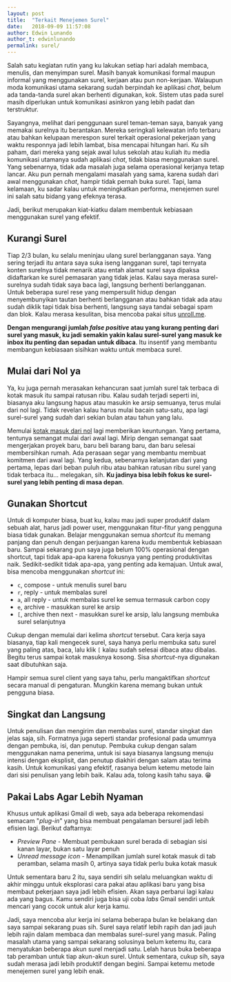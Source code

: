 ```yaml
---
layout: post
title:  "Terkait Menejemen Surel"
date:   2018-09-09 11:57:08
author: Edwin Lunando
author_t: edwinlunando
permalink: surel/
---
```


Salah satu kegiatan rutin yang ku lakukan setiap hari adalah membaca, menulis, dan menyimpan surel. Masih banyak komunikasi formal maupun informal yang menggunakan surel, kerjaan atau pun non-kerjaan. Walaupun moda komunikasi utama sekarang sudah berpindah ke aplikasi *chat*, belum ada tanda-tanda surel akan berhenti digunakan, kok. Sistem utas pada surel masih diperlukan untuk komunikasi asinkron yang lebih padat dan terstruktur.

Sayangnya, melihat dari penggunaan surel teman-teman saya, banyak yang memakai surelnya itu berantakan. Mereka seringkali kelewatan info terbaru atau bahkan kelupaan merespon surel terkait operasional pekerjaan yang waktu responnya jadi lebih lambat, bisa mencapai hitungan hari. Ku sih paham, dari mereka yang sejak awal lulus sekolah atau kuliah itu media komunikasi utamanya sudah aplikasi *chat*, tidak biasa menggunakan surel. Yang sebenarnya, tidak ada masalah juga selama operasional kerjanya tetap lancar. Aku pun pernah mengalami masalah yang sama, karena sudah dari awal menggunakan *chat*, hampir tidak pernah buka surel. Tapi, lama kelamaan, ku sadar kalau untuk meningkatkan performa, menejemen surel ini salah satu bidang yang efeknya terasa.

Jadi, berikut merupakan kiat-kiatku dalam membentuk kebiasaan menggunakan surel yang efektif.

## Kurangi Surel

Tiap 2/3 bulan, ku selalu meninjau ulang surel berlangganan saya. Yang sering terjadi itu antara saya suka iseng langganan surel, tapi ternyata konten surelnya tidak menarik atau entah alamat surel saya dipaksa didaftarkan ke surel pemasaran yang tidak jelas. Kalau saya merasa surel-surelnya sudah tidak saya baca lagi, langsung berhenti berlangganan. Untuk beberapa surel rese yang mempersulit hidup dengan menyembunyikan tautan berhenti berlangganan atau bahkan tidak ada atau sudah diklik tapi tidak bisa berhenti, langsung saya tandai sebagai spam dan blok. Kalau merasa kesulitan, bisa mencoba pakai situs [unroll.me][1].

**Dengan mengurangi jumlah *false positive* atau yang kurang penting dari surel yang masuk, ku jadi semakin yakin kalau surel-surel yang masuk ke inbox itu penting dan sepadan untuk dibaca**. Itu insentif yang membantu membangun kebiasaan sisihkan waktu untuk membaca surel.

## Mulai dari Nol ya

Ya, ku juga pernah merasakan kehancuran saat jumlah surel tak terbaca di kotak masuk itu sampai ratusan ribu. Kalau sudah terjadi seperti ini, biasanya aku langsung hapus atau masukin ke arsip semuanya, terus mulai dari nol lagi. Tidak revelan kalau harus mulai bacain satu-satu, apa lagi surel-surel yang sudah dari sekian bulan atau tahun yang lalu.

Memulai [kotak masuk dari nol][0] lagi memberikan keuntungan. Yang pertama, tentunya semangat mulai dari awal lagi. Mirip dengan semangat saat mengerjakan proyek baru, baru beli barang baru, dan baru selesai membersihkan rumah. Ada perasaan segar yang membantu membuat komitmen dari awal lagi. Yang kedua, sebenarnya kelanjutan dari yang pertama, lepas dari beban puluh ribu atau bahkan ratusan ribu surel yang tidak terbaca itu... melegakan, sih. **Ku jadinya bisa lebih fokus ke surel-surel yang lebih penting di masa depan**.

## Gunakan Shortcut

Untuk di komputer biasa, buat ku, kalau mau jadi super produktif dalam sebuah alat, harus jadi power user, menggunakan fitur-fitur yang pengguna biasa tidak gunakan. Belajar menggunakan semua *shortcut* itu memang panjang dan penuh dengan perjuangan karena kudu membentuk kebiasaan baru. Sampai sekarang pun saya juga belum 100% operasional dengan shortcut, tapi tidak apa-apa karena fokusnya yang penting produktivitas naik. Sedikit-sedikit tidak apa-apa, yang penting ada kemajuan. Untuk awal, bisa mencoba menggunakan *shortcut* ini:

- `c`, compose - untuk menulis surel baru
- `r`, reply - untuk membalas surel
- `a`, all reply - untuk membalas surel ke semua termasuk carbon copy
- `e`, archive - masukkan surel ke arsip
- `[`, archive then next - masukkan surel ke arsip, lalu langsung membuka surel selanjutnya

Cukup dengan memulai dari kelima *shortcut* tersebut. Cara kerja saya biasanya, tiap kali mengecek surel, saya hanya perlu membuka satu surel yang paling atas, baca, lalu klik `[` kalau sudah selesai dibaca atau dibalas. Begitu terus sampai kotak masuknya kosong. Sisa *shortcut*-nya digunakan saat dibutuhkan saja.

Hampir semua surel client yang saya tahu, perlu mangaktifkan *shortcut* secara manual di pengaturan. Mungkin karena memang bukan untuk pengguna biasa.

## Singkat dan Langsung

Untuk penulisan dan mengirim dan membalas surel, standar singkat dan jelas saja, sih. Formatnya juga seperti standar profesional pada umumnya dengan pembuka, isi, dan penutup. Pembuka cukup dengan salam menggunakan nama penerima, untuk isi saya biasanya langsung menuju intensi dengan eksplisit, dan penutup diakhiri dengan salam atau terima kasih. Untuk komunikasi yang efektif, rasanya belum ketemu metode lain dari sisi penulisan yang lebih baik. Kalau ada, tolong kasih tahu saya. 😁

## Pakai Labs Agar Lebih Nyaman

Khusus untuk aplikasi Gmail di web, saya ada beberapa rekomendasi semacam "*plug-in*" yang bisa membuat pengalaman bersurel jadi lebih efisien lagi. Berikut daftarnya:

- *Preview Pane* - Membuat pembukaan surel berada di sebagian sisi kanan layar, bukan satu layar penuh
- *Unread message icon* - Menampilkan jumlah surel kotak masuk di tab peramban, selama masih 0, artinya saya tidak perlu buka kotak masuk

Untuk sementara baru 2 itu, saya sendiri sih selalu meluangkan waktu di akhir minggu untuk eksplorasi cara pakai atau aplikasi baru yang bisa membaut pekerjaan saya jadi lebih efisien. Akan saya perbarui lagi kalau ada yang bagus. Kamu sendiri juga bisa uji coba *labs* Gmail sendiri untuk mencari yang cocok untuk alur kerja kamu.

Jadi, saya mencoba alur kerja ini selama beberapa bulan ke belakang dan saya sampai sekarang puas sih. Surel saya relatif lebih rapih dan jadi jauh lebih rajin dalam membaca dan membalas surel-surel yang masuk. Paling masalah utama yang sampai sekarang solusinya belum ketemu itu, cara menyatukan beberapa akun surel menjadi satu. Lelah harus buka beberapa tab peramban untuk tiap akun-akun surel. Untuk sementara, cukup sih, saya sudah merasa jadi lebih produktif dengan begini. Sampai ketemu metode menejemen surel yang lebih enak.

[0]:    https://www.fastcompany.com/40507663/the-7-step-guide-to-achieving-inbox-zero-and-staying-there-in-2018
[1]:    https://unroll.me/
